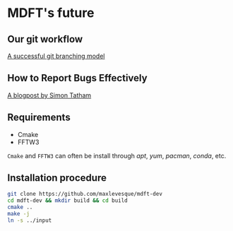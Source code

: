 # MDFT's future

## Our git workflow

[A successful git branching model](http://nvie.com/posts/a-successful-git-branching-model/)

## How to Report Bugs Effectively

[A blogpost by Simon Tatham](http://www.chiark.greenend.org.uk/~sgtatham/bugs.html)

## Requirements

- Cmake
- FFTW3

`Cmake` and `FFTW3` can often be install through *apt*, *yum*, *pacman*, *conda*, etc.

## Installation procedure

```sh
git clone https://github.com/maxlevesque/mdft-dev
cd mdft-dev && mkdir build && cd build
cmake ..
make -j
ln -s ../input
```

